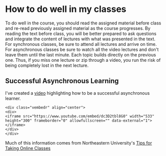 



# How to do well in my classes

To do well in the course, you should read the assigned material before class and re-read previously assigned material as the course progresses. 
By reading the text before class, you will be better prepared to ask questions and integrate the content of lectures with what was presented in the text. 
For synchronous classes, be sure to attend all lectures and arrive on time. 
For asynchronous classes be sure to watch all the video lectures and don't leave them until the last minute. Each topic builds directly on the previous one. 
Thus, if you miss one lecture or zip through a video, you run the risk of being completely lost in the next lecture.

## Successful Asynchronous Learning

I've created a [video](https://youtu.be/dc3D2tbl8G0) highlighting how to be a successful asynchronous learner. 


```{=html}
<div class="vembedr" align="center">
<div>
<iframe src="https://www.youtube.com/embed/dc3D2tbl8G0" width="533" height="300" frameborder="0" allowfullscreen="" data-external="1"></iframe>
</div>
</div>
```

Much of this information comes from Northeastern University's [Tips for Taking Online Classes](https://www.northeastern.edu/graduate/blog/tips-for-taking-online-classes/)



<!--- ## Important Information for College and This Course:

In addition, many professors have implicit (*i.e.*, unspoken) expectations for college classes. 
I'm going to explicitly state some of those unspoken expectations. I suspect that your other professors have similar expectations -- so this information will help you in your other classes.

Asynchronous courses put the onus on **YOU** to keep up with the work. You are not guaranteed any reminders throughout the semester. Go to the schedule included here and put it in your calendar. You should also:

1. check course announcements on Canvas often, and 
2. check your email tied to Canvas often. 
  
Email and canvas is how I communicate with you, and I will not continually repeat myself in emails after I have already posted or sent the information.

High school and college are different. In high school, you may have been permitted to turn in work as late as you like, to redo assignments or quizzes until you were satisfied, and to complete extra credit work. This is not the case in this college-level course. Unless explicitly stated, there are no late assignments, make-up work, redoing of assignments, or extra credit. These are course policies; they are not opportunities for negotiation. Although I am always happy to explain the reasoning and calculus behind my policies, they are not negotiable. 

There is also a prevalent attitude of, "it doesn't hurt to ask." Yes, it does. If I have already made clear my policies and expectations, asking me to violate them damages your credibility as a student. One day you may ask for something that is truly reasonable given an emergency situation, but by then your reputation will precede you. Do not be "the student who cried wolf;" it is not a respected position.

Finally, you should understand that college is not a fee-for-service arrangement. You are not paying me. You are paying tuition to a University for all kinds of things, very little of which actually "pays my salary." Salaries are more commonly paid out of government funds, including grants. You start with a zero in college courses and earn your points from there. I am not "giving" you grades or "taking away" points. You have nothing to begin with and earn your own score based on what you do and how well you do it (not simply on effort). What I offer you is an opportunity for education, not a grade.
--->

<!--- ## Addition pieces of advice:

- Read the syllabus.
- Read all the class announcements.
- Read the FAQ and post your questions about the class there.
- Read and follow the instructions for each assignment. 
- Read your professor's comments on your submissions -- especially if you did not get full credit on that submission.
- Treat canvas messages like email.
- Read and respond to canvas messages from your professor. 
- Before you send email your professor, try to answer the question yourself by looking at the syllabus, reading the course FAQ, and reading the assignment instructions.
- Know when assignment deadlines are.
- If you need additional time or flexibility on an assignment, you communicate with your professor before the deadline passes.

--->
